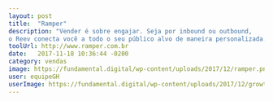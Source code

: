 ```yaml
---
layout: post
title:  "Ramper"
description: "Vender é sobre engajar. Seja por inbound ou outbound,
o Reev conecta você a todo o seu público alvo de maneira personalizada."
toolUrl: http://www.ramper.com.br
date:   2017-11-18 10:36:44 -0200
category: vendas
image: https://fundamental.digital/wp-content/uploads/2017/12/ramper.png
user: equipeGH
userImage: https://fundamental.digital/wp-content/uploads/2017/12/growth-4.png
---
```


